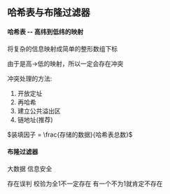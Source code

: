 ## 哈希表与布隆过滤器

#### 哈希表 -- 高纬到低纬的映射

将复杂的信息映射成简单的整形数组下标

由于是高->低的映射，所以一定会存在冲突

冲突处理的方法:

1. 开放定址
2. 再哈希
3. 建立公共溢出区
4. 链地址(推荐)



$装填因子 = \frac{存储的数据}{哈希表总数}$



#### 布隆过滤器

大数据 信息安全

存在误判 校验为全1不一定存在 有一个不为1就肯定不存在





